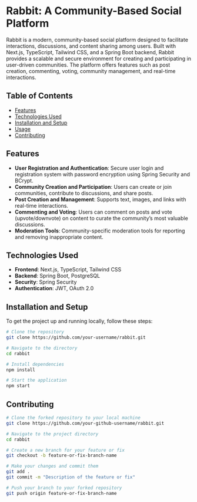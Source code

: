 # Rabbit: A Community-Based Social Platform

Rabbit is a modern, community-based social platform designed to facilitate interactions, discussions, and content sharing among users. Built with Next.js, TypeScript, Tailwind CSS, and a Spring Boot backend, Rabbit provides a scalable and secure environment for creating and participating in user-driven communities. The platform offers features such as post creation, commenting, voting, community management, and real-time interactions.

## Table of Contents
- [Features](#features)
- [Technologies Used](#technologies-used)
- [Installation and Setup](#installation-and-setup)
- [Usage](#usage)
- [Contributing](#contributing)

## Features

- **User Registration and Authentication**: Secure user login and registration system with password encryption using Spring Security and BCrypt.
- **Community Creation and Participation**: Users can create or join communities, contribute to discussions, and share posts.
- **Post Creation and Management**: Supports text, images, and links with real-time interactions.
- **Commenting and Voting**: Users can comment on posts and vote (upvote/downvote) on content to curate the community’s most valuable discussions.
- **Moderation Tools**: Community-specific moderation tools for reporting and removing inappropriate content.

## Technologies Used

- **Frontend**: Next.js, TypeScript, Tailwind CSS
- **Backend**: Spring Boot, PostgreSQL
- **Security**: Spring Security
- **Authentication**: JWT, OAuth 2.0

## Installation and Setup

To get the project up and running locally, follow these steps:

```bash
# Clone the repository
git clone https://github.com/your-username/rabbit.git

# Navigate to the directory
cd rabbit

# Install dependencies
npm install

# Start the application
npm start
```

## Contributing
```bash
# Clone the forked repository to your local machine
git clone https://github.com/your-github-username/rabbit.git

# Navigate to the project directory
cd rabbit

# Create a new branch for your feature or fix
git checkout -b feature-or-fix-branch-name

# Make your changes and commit them
git add .
git commit -m "Description of the feature or fix"

# Push your branch to your forked repository
git push origin feature-or-fix-branch-name
